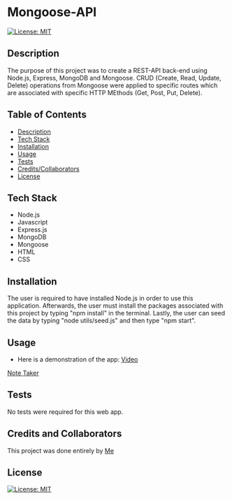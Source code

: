 # Mongoose-API

[![License: MIT](https://img.shields.io/badge/License-MIT-blue.svg)](https://opensource.org/licenses/MIT)

## Description

The purpose of this project was to create a REST-API back-end using Node.js, Express, MongoDB and Mongoose. CRUD (Create, Read, Update, Delete) operations from Mongoose were applied to specific routes which are associated with specific HTTP MEthods (Get, Post, Put, Delete).

## Table of Contents

- [Description](#Description)
- [Tech Stack](#tech-stack)
- [Installation](#installation)
- [Usage](#usage)
- [Tests](#tests)
- [Credits/Collaborators](#credits-and-collaborators)
- [License](#license)

## Tech Stack

- Node.js
- Javascript
- Express.js
- MongoDB
- Mongoose
- HTML
- CSS

## Installation

The user is required to have installed Node.js in order to use this application. 
Afterwards, the user must install the packages associated with this project by typing "npm install" in the terminal.
Lastly, the user can seed the data by typing "node utils/seed.js" and then type "npm start".

## Usage
- Here is a demonstration of the app: [Video](https://drive.google.com/file/d/15V-De53gvPY8OC5j8UepnJMK9fx_BfbS/view?usp=share_link)

[Note Taker](https://user-images.githubusercontent.com/112015433/211843993-35014d6a-abb2-4061-830d-c2862b297fc6.webm)

## Tests

No tests were required for this web app.

## Credits and Collaborators
This project was done entirely by [Me](https://github.com/phadeline)

## License

[![License: MIT](https://img.shields.io/badge/License-MIT-blue.svg)](https://opensource.org/licenses/MIT)

